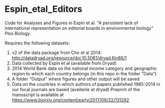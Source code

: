 # Espin_etal_Editors

Code for Analyses and Figures in Espin et al. "A persistent lack of international representation on editorial boards in environmental biology" Plos Biology.

Requires the following datasets:
1. v2 of the data package from Cho et al 2014: http://datadryad.org/resource/doi:10.5061/dryad.6jn86/1
2. Data collected by Espin et al (available from Dryad)
3. 2014 World Bank data on the national income category and geographic region to which each country belongs (in this repo in the folder "Data")
4. A folder "Output" where figures and other output will be saved
5. Data on the countries in which authors of papers published 1985-2014 in our focal journals are based (availanle at dryad) 
Preprint of the manuscript is available at https://www.biorxiv.org/content/early/2017/09/22/131292
